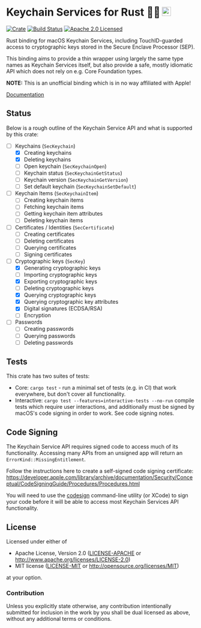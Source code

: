# Keychain Services for Rust 🔐 <a href="https://www.iqlusion.io"><img src="https://storage.googleapis.com/iqlusion-prod-web-assets/img/logo/iqlusion-rings-sm.png" alt="iqlusion" width="24" height="24"></a>

[![Crate][crate-image]][crate-link]
[![Build Status][build-image]][build-link]
[![Apache 2.0 Licensed][license-image]][license-link]

Rust binding for macOS Keychain Services, including TouchID-guarded access to
cryptographic keys stored in the Secure Enclave Processor (SEP).

This binding aims to provide a thin wrapper using largely the same type names
as Keychain Services itself, but also provide a safe, mostly idiomatic API
which does not rely on e.g. Core Foundation types.

**NOTE:** This is an unofficial binding which is in no way affiliated with Apple!

[Documentation]

## Status

Below is a rough outline of the Keychain Service API and what is supported
by this crate:

- [ ] Keychains (`SecKeychain`)
  - [x] Creating keychains
  - [x] Deleting keychains
  - [ ] Open keychain (`SecKeychainOpen`)
  - [ ] Keychain status (`SecKeychainGetStatus`)
  - [ ] Keychain version (`SecKeychainGetVersion`)
  - [ ] Set default keychain (`SecKeychainSetDefault`)
- [ ] Keychain Items (`SecKeychainItem`)
  - [ ] Creating keychain items
  - [ ] Fetching keychain items
  - [ ] Getting keychain item attributes
  - [ ] Deleting keychain items
- [ ] Certificates / Identities (`SecCertificate`)
  - [ ] Creating certificates
  - [ ] Deleting certificates
  - [ ] Querying certificates
  - [ ] Signing certificates
- [ ] Cryptographic keys (`SecKey`)
  - [x] Generating cryptographic keys
  - [ ] Importing cryptographic keys
  - [x] Exporting cryptographic keys
  - [ ] Deleting cryptographic keys
  - [x] Querying cryptographic keys
  - [x] Querying cryptographic key attributes
  - [x] Digital signatures (ECDSA/RSA)
  - [ ] Encryption
- [ ] Passwords
  - [ ] Creating passwords
  - [ ] Querying passwords
  - [ ] Deleting passwords

## Tests

This crate has two suites of tests:

- Core: `cargo test` - run a minimal set of tests (e.g. in CI) that work
  everywhere, but don't cover all functionality.
- Interactive: `cargo test --features=interactive-tests --no-run`
  compile tests which require user interactions, and additionally must be
  signed by macOS's code signing in order to work. See code signing notes.

## Code Signing

The Keychain Service API requires signed code to access much of its
functionality. Accessing many APIs from an unsigned app will return
an `ErrorKind::MissingEntitlement`.

Follow the instructions here to create a self-signed code signing certificate:
<https://developer.apple.com/library/archive/documentation/Security/Conceptual/CodeSigningGuide/Procedures/Procedures.html>

You will need to use the [codesign] command-line utility (or XCode) to sign
your code before it will be able to access most Keychain Services API
functionality.

## License

Licensed under either of
 * Apache License, Version 2.0 ([LICENSE-APACHE](LICENSE-APACHE) or http://www.apache.org/licenses/LICENSE-2.0)
 * MIT license ([LICENSE-MIT](LICENSE-MIT) or http://opensource.org/licenses/MIT)

at your option.

### Contribution

Unless you explicitly state otherwise, any contribution intentionally submitted
for inclusion in the work by you shall be dual licensed as above, without any
additional terms or conditions.

[crate-image]: https://img.shields.io/crates/v/keychain-services.svg
[crate-link]: https://crates.io/crates/keychain-services
[build-image]: https://travis-ci.org/iqlusioninc/keychain-services-rs.svg?branch=master
[build-link]: https://travis-ci.org/iqlusioninc/keychain-services-rs
[license-image]: https://img.shields.io/badge/license-Apache2.0/MIT-blue.svg
[license-link]: https://github.com/iqlusioninc/keychain-services-rs/blob/master/LICENSE-APACHE
[Documentation]: https://keychain-services.rs/docs/
[codesign]: https://developer.apple.com/library/archive/documentation/Security/Conceptual/CodeSigningGuide/Procedures/Procedures.html#//apple_ref/doc/uid/TP40005929-CH4-SW4
